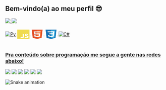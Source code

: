 ## Bem-vindo(a) ao meu perfil 😎

 <div>
   <a href="https://github.com/VitorNovoa">
   <img height="180em" src="https://github-readme-stats.vercel.app/api?username=VitorNovoa&show_icons=true&theme=radical&include_all_commits=true&count_private=true"/>
   <img height="180em" src="https://github-readme-stats.vercel.app/api/top-langs/?username=VitorNovoa&layout=compact&langs_count=6&theme=radical"/>

</div>
<div style="display: inline_block"><br>     
  <img align="center" alt="Py" height="30" width="40" src="https://cdn.jsdelivr.net/gh/devicons/devicon/icons/python/python-original.svg" />
  <img align="center" alt="Js" height="30" width="40" src="https://raw.githubusercontent.com/devicons/devicon/master/icons/javascript/javascript-plain.svg">
  <img align="center" alt="HTML" height="30" width="40" src="https://raw.githubusercontent.com/devicons/devicon/master/icons/html5/html5-original.svg">
  <img align="center" alt="CSS" height="30" width="40" src="https://raw.githubusercontent.com/devicons/devicon/master/icons/css3/css3-original.svg">
  <img align="center" alt="C#" height="30" width="40"src="https://cdn.jsdelivr.net/gh/devicons/devicon/icons/csharp/csharp-original.svg" />   
</div>
 
 <br>
 
  ### Pra conteúdo sobre programação me segue a gente nas redes abaixo!
 
<div> 
   <a href="https://www.linkedin.com/in/vitor--novoa/" target="_blank"><img src="https://img.shields.io/badge/-LinkedIn-%230077B5?style=for-the-badge&logo=linkedin&logoColor=white" target="_blank"></a>
  <a href="https://www.instagram.com/vitor_novoa/" target="_blank"><img src="https://img.shields.io/badge/-Instagram-FF307D?style=for-the-badge&logo=instagram&logoColor=white" target="_blank"></a>
  <a href = "mailto:vitor_novoa@hotmail.com"><img src="https://img.shields.io/badge/-Outlook-4949E3?style=for-the-badge&logo=microsoft&logoColor=white" target="_blank"></a>
 <a href = "mailto:vitor.silva.novoa@gmail.com"><img src="https://img.shields.io/badge/-Gmail-FF4227?style=for-the-badge&logo=gmail&logoColor=white" target="_blank"></a>
   <a href="https://discord.gg/uYznQrNP" target="_blank"><img src="https://img.shields.io/badge/Discord-476FDE?style=for-the-badge&logo=discord&logoColor=white" target="_blank"></a> 
 <a href="https://www.twitch.tv/noob_beta" target="_blank"><img src="https://img.shields.io/badge/Twitch-B538EB?style=for-the-badge&logo=twitch&logoColor=white" target="_blank"></a>


  <!-- <a href="https://youtube.com/@noob_beta" target="_blank"><img src="https://img.shields.io/badge/YouTube-FF0000?style=for-the-badge&logo=youtube&logoColor=white" target="_blank"></a> -->
 
  ![Snake animation](https://github.com/VitorNovoa/VitorNovoa/blob/output/github-contribution-grid-snake.svg)

</div>
